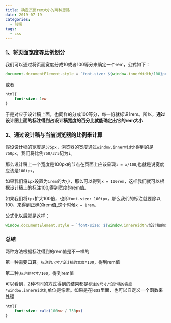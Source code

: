 ```yaml
---
title: 确定页面rem大小的两种思路
date: 2019-07-19
categories:
  - 前端
tags:
  - css
---
```


### 1、将页面宽度等比例划分

我们可以通过将页面宽度分成10或者100等分来确定一个rem，公式如下：
```js
document.documentElement.style = `font-size: ${window.innerWidth/100}px`
```
或者
```css
html{
    font-size: 1vw
}
```
于是对应于设计稿上面，也同样的分成100等分，每一份就标识1rem。所以，**通过设计图上面的标注得到占设计稿宽度的百分比就能确定出它的rem大小**

### 2、通过设计稿与当前浏览器的比例来计算

假设设计稿的宽度是`375px`，浏览器的宽度通过`window.innerWidth`得到的是`750px`，我们将比例`750/375`记为`i`。

那么设计稿上一个宽度是100px的节点在页面上应该呈现`i = x/100`,也就是说宽度应该是`100ipx`。

如果我们将`ipx`设置为`1rem`的大小，那么可以得到`x = 100rem`，这样我们就可以根据设计稿上的标注100,得到宽度的rem值。

如果我们将`ipx`扩大100倍，也即`font-size: 100ipx`，那么我们的标注就要除以100，来得到正确的rem值,这个时候`x = 1rem`。

公式化以后就是这样：

```js
window.documentElement.style = `font-size: ${window.innerWidth/设计稿的宽度 * 100}px`
```

### 总结

两种方法根据标注得到的rem值是不一样的

第一种需要口算。`标注的尺寸/设计稿的宽度*100`，得到rem值

第二种,`标注的尺寸/100`，得到rem值

可以看到，2种不同的方式得到的结果都是`标注的尺寸/设计稿的宽度*window.innerWidth`,单位是像素。如果是在less里面，也可以自定义一个函数来处理
```css
html{
    font-size: calc(100vw / 750px)
}
```


